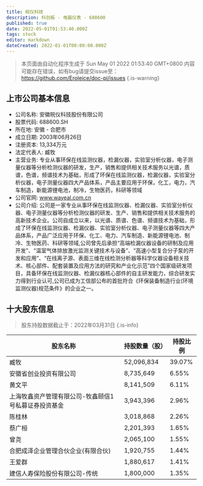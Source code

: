 ```yaml
---
title: 皖仪科技
description: 科创板 - 电器仪表 - 688600
published: true
date: 2022-05-01T01:53:40.000Z
tags: stock
editor: markdown
dateCreated: 2022-01-01T00:00:00.000Z
---
```


> 本页面由自动化程序生成于 Sun May 01 2022 01:53:40 GMT+0800
> 内容可能存在错误，如有bug请提交issue至：https://github.com/Eroleice/doc-pi/issues
{.is-warning}

## 上市公司基本信息
- 公司名称: 安徽皖仪科技股份有限公司
- 股票代码: 688600.SH
- 所在地: 安徽 - 合肥市
- 成立日期: 2003年06月26日
- 注册资本: 13,334万元
- 法定代表人: 臧牧
- 主营业务: 专业从事环保在线监测仪器，检漏仪器，实验室分析仪器，电子测量仪器等分析检测仪器的研发，生产，销售和提供相关技术服务以光谱，质谱，色谱，频谱技术为基础，形成了环保在线监测仪器，检漏仪器，实验室分析仪器，电子测量仪器四大产品体系，产品主要应用于环保，化工，电力，汽车制造，新能源锂电池，制冷，生物医药，科研等领域
- 公司官网: www.wayeal.com.cn
- 公司介绍: 公司是一家专业从事环保在线监测仪器、检漏仪器、实验室分析仪器、电子测量仪器等分析检测仪器的研发、生产、销售和提供相关技术服务的高新技术企业。公司自成立以来，以光谱、质谱、色谱、频谱技术为基础，形成了环保在线监测仪器、检漏仪器、实验室分析仪器、电子测量仪器等四大产品体系，产品广泛应用于环保、化工、电力、汽车制造、新能源锂电池、制冷、生物医药、科研等领域,公司曾先后承担“高端检漏仪器设备的研制及应用开发”、“温室气体排放激光监测关键技术与设备”、“高速小型复合分子泵的开发和应用”、“在线离子源、表面三维在线检测分析器等科学仪器设备相关技术、核心部件、配套装置及应用方法的研究和产业化示范”四个国家级研发项目，具备环保在线监测仪器、检漏仪器核心部件的自主研发能力，综合研发实力得到行业认可,公司已成为工信部公布的首批符合《环保装备制造行业(环境监测仪器)规范条件》的企业之一。


## 十大股东信息
> 股东持股数据截止于：2022年03月31日
{.is-info}

| 股东名称 | 持股数量（股） | 持股比例 |
| --- | --- | --- |
| 臧牧 | 52,096,834 | 39.07% |
| 安徽省创业投资有限公司 | 8,735,649 | 6.55% |
| 黄文平 | 8,141,509 | 6.11% |
| 上海牧鑫资产管理有限公司-牧鑫颐信1号私募证券投资基金 | 3,943,396 | 2.96% |
| 陈桂林 | 3,018,868 | 2.26% |
| 蔡广桓 | 2,201,393 | 1.65% |
| 曾尧 | 2,065,100 | 1.55% |
| 合肥成泽企业管理合伙企业(有限合伙) | 1,920,755 | 1.44% |
| 王爱群 | 1,880,617 | 1.41% |
| 建信人寿保险股份有限公司-传统 | 1,800,000 | 1.35% |




